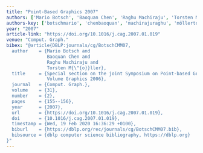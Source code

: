 ```yaml
---
title: "Point-Based Graphics 2007"
authors: ['Mario Botsch', 'Baoquan Chen', 'Raghu Machiraju', 'Torsten Möller']
authors-key: ['botschmario', 'chenbaoquan', 'machirajuraghu', 'möllertorsten']
year: "2007"
article-link: "https://doi.org/10.1016/j.cag.2007.01.019"
venue: "Comput. Graph."
bibex: "@article{DBLP:journals/cg/BotschCMM07,
  author    = {Mario Botsch and
               Baoquan Chen and
               Raghu Machiraju and
               Torsten M{\"{o}}ller},
  title     = {Special section on the joint Symposium on Point-based Graphics and
               Volume Graphics 2006},
  journal   = {Comput. Graph.},
  volume    = {31},
  number    = {2},
  pages     = {155--156},
  year      = {2007},
  url       = {https://doi.org/10.1016/j.cag.2007.01.019},
  doi       = {10.1016/j.cag.2007.01.019},
  timestamp = {Wed, 19 Feb 2020 16:36:29 +0100},
  biburl    = {https://dblp.org/rec/journals/cg/BotschCMM07.bib},
  bibsource = {dblp computer science bibliography, https://dblp.org}
}"
---
```

